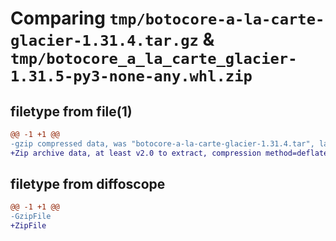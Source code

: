 # Comparing `tmp/botocore-a-la-carte-glacier-1.31.4.tar.gz` & `tmp/botocore_a_la_carte_glacier-1.31.5-py3-none-any.whl.zip`

## filetype from file(1)

```diff
@@ -1 +1 @@
-gzip compressed data, was "botocore-a-la-carte-glacier-1.31.4.tar", last modified: Tue Jul 18 01:55:06 2023, max compression
+Zip archive data, at least v2.0 to extract, compression method=deflate
```

## filetype from diffoscope

```diff
@@ -1 +1 @@
-GzipFile
+ZipFile
```

